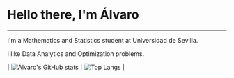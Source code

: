 # Hello there, I'm Álvaro

---

I'm a Mathematics and Statistics student at Universidad de Sevilla.

I like Data Analytics and Optimization problems.

| ![Álvaro's GitHub stats](https://github-readme-stats.vercel.app/api?username=varo712&theme=transparent&show_icons=true) | ![Top Langs](https://github-readme-stats.vercel.app/api/top-langs/?username=varo712&layout=compact) |



